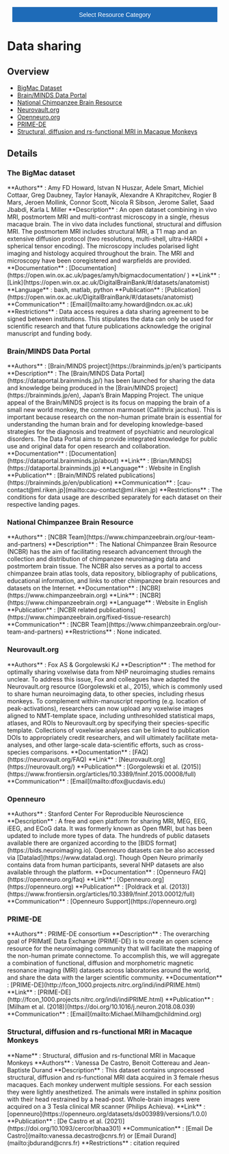 <!-- This piece of code configures a dropdown button for resource categories. It should be present on every page where you want the button -->
<head><meta name="viewport" content="width=device-width, initial-scale=1"><style>
.dropbtn {background-color: #1e6bb8; color: white; padding: 16px; font-size: 1rem; border: none; cursor: pointer; width: 30rem}
.dropbtn:hover, .dropbtn:focus {background-color: #2980B9;}
.dropdown {position: relative; display: inline-block;}
.dropdown-content {display: none; position: absolute; background-color: #f1f1f1; min-width: 100%; overflow: auto; box-shadow: 0px 8px 16px 0px rgba(0,0,0,0.2); z-index: 1; text-align: center; font-size: 1rem;}
.dropdown-content a { color: black; padding: 12px 16px; text-decoration: none; display: block;}
.dropdown a:hover {background-color: #ddd;}
.show {display: block;}
.dropbtn + .dropbtn { margin-left: auto; }
@media screen and (min-width: 64em) { .dropbtn { max-width: 64rem; width: 40rem; padding: 0.75rem 1rem; } }
@media screen and (min-width: 42em) and (max-width: 64em) { .dropbtn { width: 30rem; padding: 0.6rem 0.9rem; font-size: 0.9rem; } }
@media screen and (max-width: 42em) { .dropbtn { display: block; width: 20rem; padding: 0.75rem; font-size: 0.9rem; }
.dropbtn + .dropbtn { margin-top: 1rem; margin-left: 0; } }
</style></head>
<!------------------------------------------------------------------------>

<!-- This is the actual button -->
<center><div class="dropdown">
  <button onclick="myFunction()" class="dropbtn">Select Resource Category</button>
  <div id="myDropdown" class="dropdown-content">
    <a href="templates_and_atlases">Templates & atlases</a>
    <a href="pipelines_general">General analysis</a>
    <a href="pipelines_structural">Structural analysis</a>
    <a href="pipelines_fmri">Functional analysis</a>
    <a href="pipelines_diffusion">Diffusion analysis</a>
    <a href="pipelines_cross-species">Cross-species analysis</a>
    <a href="data_sharing">Data sharing</a>
    <a href="software_packages">Software packages</a>
    <a href="hardware">Hardware & protocols</a>
  </div>
</div></center>

<!-- This script handles the button dynamics -->
<script>
function myFunction() {document.getElementById("myDropdown").classList.toggle("show");}
window.onclick = function(event) {
  if (!event.target.matches('.dropbtn')) { var dropdowns = document.getElementsByClassName("dropdown-content"); var i;
    for (i = 0; i < dropdowns.length; i++) {var openDropdown = dropdowns[i]; if (openDropdown.classList.contains('show')) {openDropdown.classList.remove('show'); } } }
} 
</script>



<!-- Start normal content here -->
# Data sharing

## Overview     
- [BigMac Dataset](data_sharing.md#the-bigmac-dataset)
- [Brain/MINDS Data Portal](data_sharing.md#brainminds-data-portal)     
- [National Chimpanzee Brain Resource](data_sharing.md#national-chimpanzee-brain-resource)        
- [Neurovault.org](data_sharing.md#neurovault-org)
- [Openneuro.org](data_sharing.md#openneuro)      
- [PRIME-DE](data_sharing.md#prime-de)   
- [Structural, diffusion and rs-functional MRI in Macaque Monkeys](data_sharing.md#structural-diffusion-and-rs-functional-mri-in-macaque-monkeys)

## Details

### The BigMac dataset	            
<div class="rw-ui-container" data-title="Bigmac rating"></div>    
**Authors**         : Amy FD Howard, Istvan N Huszar, Adele Smart, Michiel Cottaar, Greg Daubney, Taylor Hanayik, Alexandre A Khrapitchev, Rogier B Mars, Jeroen Mollink, Connor Scott, Nicola R Sibson, Jerome Sallet, Saad Jbabdi, Karla L Miller            
**Description**     : An open dataset combining in vivo MRI, postmortem MRI and multi-contrast microscopy in a single, rhesus macaque brain. The in vivo data includes functional, structural and diffusion MRI. The postmortem MRI includes structural MRI, a T1 map and an extensive diffusion protocol (two resolutions, multi-shell, ultra-HARDI + spherical tensor encoding). The microscopy includes polarised light imaging and histology acquired throughout the brain. The MRI and microscopy have been coregistered and warpfields are provided.                         
**Documentation**   : [Documentation](https://open.win.ox.ac.uk/pages/amyh/bigmacdocumentation/ )     
**Link**            : [Link](https://open.win.ox.ac.uk/DigitalBrainBank/#/datasets/anatomist)    
**Language**        : bash, matlab, python                    
**Publication**     : [Publication](https://open.win.ox.ac.uk/DigitalBrainBank/#/datasets/anatomist)                     
**Communication**   : [Email](mailto:amy.howard@ndcn.ox.ac.uk)               
**Restrictions**    : Data access requires a data sharing agreement to be signed between institutions. This stipulates the data can only be used for scientific research and that future publications acknowledge the original manuscript and funding body.   

### Brain/MINDS Data Portal
<div class="rw-ui-container" data-title="brainmiinds rating"></div>    
**Authors**         :  [Brain/MINDS project](https://brainminds.jp/en)’s participants            
**Description**     : The [Brain/MINDS Data Portal](https://dataportal.brainminds.jp/) has been launched for sharing the data and knowledge being produced in the [Brain/MINDS project](https://brainminds.jp/en), Japan’s Brain Mapping Project. The unique appeal of the Brain/MINDS project is its focus on mapping the brain of a small new world monkey, the common marmoset (Callithrix jacchus). This is important because research on the non-human primate brain is essential for understanding the human brain and for developing knowledge-based strategies for the diagnosis and treatment of psychiatric and neurological disorders. The Data Portal aims to provide integrated knowledge for public use and original data for open research and collaboration.                         
**Documentation**   : [Documentation](https://dataportal.brainminds.jp/about)     
**Link**            : [Brian/MINDS](https://dataportal.brainminds.jp)    
**Language**        : Website in English                    
**Publication**     : [Brain/MINDS related publications](https://brainminds.jp/en/publication)                     
**Communication**   : [cau-contact@ml.riken.jp](mailto:cau-contact@ml.riken.jp)              
**Restrictions**    : The conditions for data usage are described separately for each dataset on their respective landing pages.     

### National Chimpanzee Brain Resource	            
<div class="rw-ui-container" data-title="NCBR rating"></div>    
**Authors**         : [NCBR Team](https://www.chimpanzeebrain.org/our-team-and-partners)            
**Description**     : The National Chimpanzee Brain Resource (NCBR) has the aim of facilitating research advancement through the collection and distribution of chimpanzee neuroimaging data and postmortem brain tissue. The NCBR also serves as a portal to access chimpanzee brain atlas tools, data repository, bibliography of publications, educational information, and links to other chimpanzee brain resources and datasets on the Internet.                         
**Documentation**   : [NCBR](https://www.chimpanzeebrain.org)     
**Link**            : [NCBR](https://www.chimpanzeebrain.org)    
**Language**        : Website in English                    
**Publication**     : [NCBR related publications](https://www.chimpanzeebrain.org/fixed-tissue-research)                     
**Communication**   : [NCBR Team](https://www.chimpanzeebrain.org/our-team-and-partners)               
**Restrictions**    : None indicated.     

### Neurovault.org       
<div class="rw-ui-container" data-title="neurovault rating"></div>    
**Authors**         : Fox AS & Gorgolewski KJ                  
**Description**     : The method for optimally sharing voxelwise data from NHP neuroimaging studies remains unclear. To address this issue, Fox and colleagues have adapted the Neurovault.org resource (Gorgolewski et al., 2015), which is commonly used to share human neuroimaging data, to other species, including rhesus monkeys. To complement within-manuscript reporting (e.g. location of peak-activations), researchers can now upload any voxelwise images aligned to NMT-template space, including unthresohlded statistical maps, atlases, and ROIs to Neurovault.org by specifying their species-specific template. Collections of voxelwise analyses can be linked to publication DOIs to appropriately credit researchers, and will ultimately facilitate meta-analyses, and other large-scale data-scientific efforts, such as cross-species comparisons.                                         
**Documentation**   : [FAQ](https://neurovault.org/FAQ)     
**Link**            : [Neurovault.org](https://neurovault.org/)    
**Publication**     : [Gorgolewski et al. (2015)](https://www.frontiersin.org/articles/10.3389/fninf.2015.00008/full)                   
**Communication**   : [Email](mailto:dfox@ucdavis.edu) 

### Openneuro     
<div class="rw-ui-container" data-title="openneuro rating"></div>    
**Authors**         : Stanford Center For Reproducible Neuroscience               
**Description**     : A free and open platform for sharing MRI, MEG, EEG, iEEG, and ECoG data. It was formerly known as Open fMRI, but has been updated to include more types of data. The hundreds of public datasets available there are organized according to the [BIDS format](https://bids.neuroimaging.io). Openneuro datasets can be also accessed via [Datalad](https://www.datalad.org). Though Open Neuro primarily contains data from human participants, several NHP datasets are also available through the platform.                                            
**Documentation**   : [Openneuro FAQ](https://openneuro.org/faq)  
**Link**            : [Openneuro.org](https://openneuro.org)    
**Publication**     : [Poldrack et al. (2013)](https://www.frontiersin.org/articles/10.3389/fninf.2013.00012/full)                   
**Communication**   : [Openneuro Support](https://openneuro.org) 

### PRIME-DE       
<div class="rw-ui-container" data-title="prime-de rating"></div>    
**Authors**         : PRIME-DE consortium                  
**Description**     : The overarching goal of PRIMatE Data Exchange (PRIME-DE) is to create an open science resource for the neuroimaging community that will facilitate the mapping of the non-human primate connectome. To accomplish this, we will aggregate a combination of functional, diffusion and morphometric magnetic resonance imaging (MRI) datasets across laboratories around the world, and share the data with the larger scientific community.                                         
**Documentation**   : [PRIME-DE](http://fcon_1000.projects.nitrc.org/indi/indiPRIME.html)   
**Link**            : [PRIME-DE](http://fcon_1000.projects.nitrc.org/indi/indiPRIME.html)    
**Publication**     : [Milham et al. (2018)](https://doi.org/10.1016/j.neuron.2018.08.039)                   
**Communication**   : [Email](mailto:Michael.Milham@childmind.org) 

### Structural, diffusion and rs-functional MRI in Macaque Monkeys    
<div class="rw-ui-container" data-title="sdrsfmri rating"></div>    
**Name**            : Structural, diffusion and rs-functional MRI in Macaque Monkeys                                             
**Authors**         : Vanessa De Castro, Benoit Cottereau and Jean-Baptiste Durand                                                    
**Description**     : This dataset contains unprocessed structural, diffusion and rs-functional MRI data acquired in 3 female rhesus macaques. Each monkey underwent multiple sessions. For each session they were lightly anesthetized. The animals were installed in sphinx position with their head restrained by a head-post. Whole-brain images were acquired on a 3 Tesla clinical MR scanner (Philips Achieva).                       
**Link**            : [openneuro](https://openneuro.org/datasets/ds003989/versions/1.0.0)        
**Publication**     : [De Castro et al. (2021)](https://doi.org/10.1093/cercor/bhaa301)     
**Communication**   : [Email De Castro](mailto:vanessa.decastro@cnrs.fr) or [Email Durand](mailto:jbdurand@cnrs.fr)                              
**Restrictions**    : citation required                                  
       
     
[//]: # (This script is necessary to render the rating widgets)
[//]: # (Use this code to insert a widget)
[//]: # (<div class="rw-ui-container" data-title="test rating"></div>)

<script type="text/javascript">(function(d, t, e, m){
    // Async Rating-Widget initialization.
    window.RW_Async_Init = function(){
        RW.init({
            huid: "461543",
            uid: "08f35e7d11687ef3ae7b3e7c219b6114",
            source: "website",
            options: {
                "advanced": {
                    "layout": {
                        "lineHeight": "12px"
                    },
                    "nero": {
                        "showDislike": false
                    },
                    "text": {
                        "rateThis": "Like this resource"
                    }
                },
                "type": "nero",
                "style": "check",
                "isDummy": false,
                "showTooltip": false,
            } 
        });
        RW.render();
    };
        // Append Rating-Widget JavaScript library.
    var rw, s = d.getElementsByTagName(e)[0], id = "rw-js",
        l = d.location, ck = "Y" + t.getFullYear() + 
        "M" + t.getMonth() + "D" + t.getDate(), p = l.protocol,
        f = ((l.search.indexOf("DBG=") > -1) ? "" : ".min"),
        a = ("https:" == p ? "secure." + m + "js/" : "js." + m);
    if (d.getElementById(id)) return;              
    rw = d.createElement(e);
    rw.id = id; rw.async = true; rw.type = "text/javascript";
    rw.src = p + "//" + a + "external" + f + ".js?ck=" + ck;
    s.parentNode.insertBefore(rw, s);
    }(document, new Date(), "script", "rating-widget.com/"));
</script>
